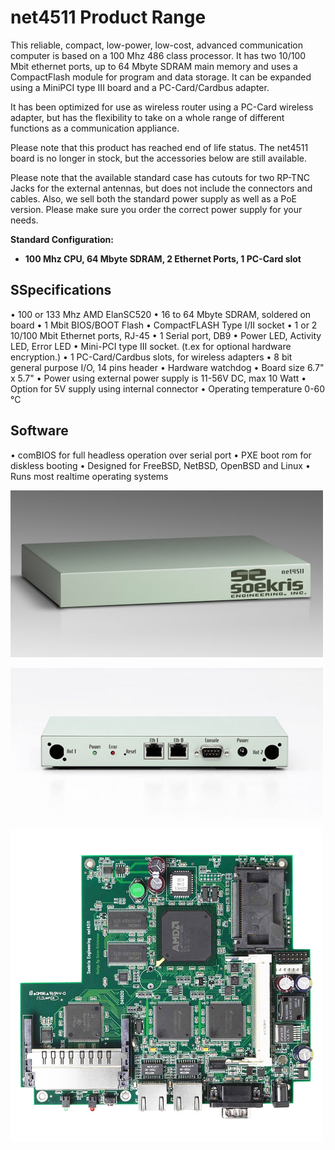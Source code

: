 # net4511 Product Range

This reliable, compact, low-power, low-cost, advanced communication computer is based on a 100 Mhz 486 class processor. It has two 10/100 Mbit ethernet ports, up to 64 Mbyte SDRAM main memory and uses a CompactFlash module for program and data storage. It can be expanded using a MiniPCI type III board and a PC-Card/Cardbus adapter.

It has been optimized for use as wireless router using a PC-Card wireless adapter, but has the flexibility to take on a whole range of different functions as a communication appliance.

Please note that this product has reached end of life status. The net4511 board is no longer in stock, but the accessories below are still available.

Please note that the available standard case has cutouts for two RP-TNC Jacks for the external antennas, but does not include the connectors and cables. Also, we sell both the standard power supply as well as a PoE version. Please make sure you order the correct power supply for your needs.

**Standard Configuration:**
* **100 Mhz CPU, 64 Mbyte SDRAM, 2 Ethernet Ports, 1 PC-Card slot**

## SSpecifications
•  100 or 133 Mhz AMD ElanSC520
•  16 to 64 Mbyte SDRAM, soldered on board
•  1 Mbit BIOS/BOOT Flash
•  CompactFLASH Type I/II socket
•  1 or 2 10/100 Mbit Ethernet ports, RJ-45
•  1 Serial port, DB9
•  Power LED, Activity LED, Error LED
•  Mini-PCI type III socket. (t.ex for optional hardware encryption.)
•  1 PC-Card/Cardbus slots, for wireless adapters
•  8 bit general purpose I/O, 14 pins header
•  Hardware watchdog
•  Board size 6.7" x 5.7"
•  Power using external power supply is 11-56V DC, max 10 Watt
•  Option for 5V supply using internal connector
•  Operating temperature 0-60 °C

## Software
•  comBIOS for full headless operation over serial port
•  PXE boot rom for diskless booting
•  Designed for FreeBSD, NetBSD, OpenBSD and Linux
•  Runs most realtime operating systems

![net4511](../media/wysiwyg/net4511_BC_front_overview_NEW_1.jpg)

![net4511](../media/wysiwyg/net4511_BC_back_overview1.jpg)

![net4511](../media/wysiwyg/net4511_BO_front_overview_NEW.jpg)
